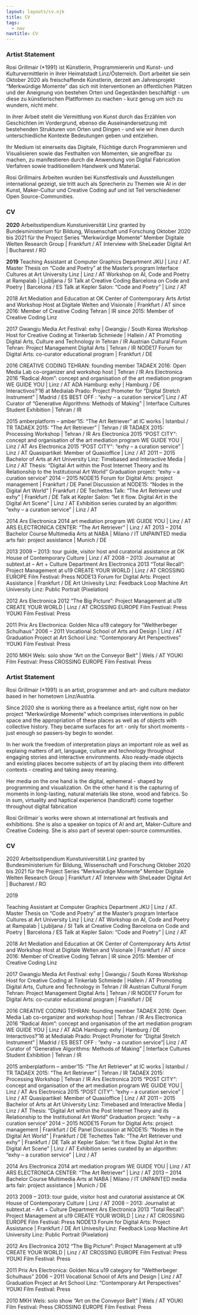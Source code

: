 ```yaml
---
layout: layouts/cv.njk
title: CV
tags:
  - nav
navtitle: CV
---
```


<div class='german stack'> 

### Artist Statement

Rosi Grillmair (*1991) ist Künstlerin, Programmiererin und Kunst- und Kulturvermittlerin in ihrer Heimatstadt Linz/Österreich.
Dort arbeitet sie sein Oktober 2020 als freischaffende Künstlerin, derzeit am Jahresprojekt “Merkwürdige Momente” das sich mit Interventionen an öffentlichen Plätzen und der Aneignung von bestehen Orten und Gegeständen beschäftigt - um diese zu künstlerischen Plattformen zu machen - kurz genug um sich zu wundern, nicht mehr.


In ihrer Arbeit steht die Vermittlung von Kunst durch das Erzählen von Geschichten im Vordergrund, ebenso die Auseinandersetzung mit bestehenden Strukturen von Orten und Dingen - und wie wir ihnen durch unterschiedliche Kontexte Bedeutungen geben und entziehen.


Ihr Medium ist einerseits das Digitale, Flüchtige durch Programmieren und Visualisieren sowie das Festhalten von Momenten, sie angreifbar zu machen, zu manifestieren durch die Anwendung von Digital Fabrication Verfahren sowie traditionellem Handwerk und Material.

Rosi Grillmairs Arbeiten wurden bei Kunstfestivals und Ausstellungen international gezeigt, sie tritt auch als Sprecherin zu Themen wie AI in der Kunst, Maker-Cultur und Creative Coding auf und ist Teil verschiedener Open Source-Communities.

### CV

**2020**
Arbeitsstipendium Kunstuniversität Linz granted by Bundesministerium für Bildung, Wissenschaft und Forschung Oktober 2020 bis 2021 für the Project Series “Merkwürdige Momente”
Member Digitale Welten Research Group | Frankfurt / AT
Interview with SheLeader Digital Art | Bucharest / RO

**2019**
Teaching Assistant at Computer Graphics Department JKU | Linz / AT.
Master Thesis on “Code and Poetry” at the Master’s program Interface Cultures at Art University Linz | Linz / AT
Workshop on AI, Code and Poetry at Rampalab | Ljubljana / SI
Talk at Creative Coding Barcelona on Code and Poetry | Barcelona / ES
Talk at Kepler Salon: “Code and Poetry” | Linz / AT

2018
Art Mediation and Education at OK Center of Contemporary Arts
Artist and Workshop Host at Digitale Welten and Visionale | Frankfurt / AT
since 2016: Member of Creative Coding Tehran | IR
since 2015: Member of Creative Coding Linz

2017
Gwangju Media Art Festival: exhy | Gwangju / South Korea
Workshop Host for Creative Coding at Tinkerlab Schmiede | Hallein / AT
Promoting Digital Arts, Culture and Technology in Tehran / IR
Austrian Cultural Forum Tehran: Project Management Digital Arts | Tehran / IR
NODE17 Forum for Digital Arts: co-curator educational program | Frankfurt / DE

2016
CREATIVE CODING TEHRAN: founding member
TADAEX 2016: Open Media Lab co-organizer and workshop host  | Tehran / IR
Ars Electronica 2016 “Radical Atom”: concept and organisation of the art mediation program WE GUIDE YOU | Linz / AT
ADA Hamburg: exhy | Hamburg / DE
Interactivos?’16 at Medialab Prado: Project Promoter for “Digital Stretch Instrument” | Madrid / ES
BEST OFF : “exhy – a curation service“| Linz / AT
Curator of “Generative Algorithms: Methods of Making” | Interface Cultures Student Exhibition | Tehran / IR

2015
amberplatform – amber’15: “The Art Retriever” at IC works | Istanbul / TR
TADAEX 2015: “The Art Retriever” | Tehran / IR
TADAEX 2015: Processing Workshop | Tehran / IR
Ars Electronica 2015 “POST CITY“: concept and organisation of the art mediation program WE GUIDE YOU | Linz / AT
Ars Electronica 2015 “POST CITY“: “exhy – a curation service” | Linz / AT
Quasipartikel: Member of Quasioffice | Linz / AT
2011 – 2015 Bachelor of Arts at Art University Linz:
Timebased and Interactive Media | Linz / AT
Thesis: “Digital Art within the Post Internet Theory and its Relationship to the Institutional Art World”
Graduation project: “exhy – a curation service“
2014 – 2015 NODE15 Forum for Digital Arts: project management | Frankfurt / DE
Panel Discussion at NODE15: “Nodes in the Digital Art World” | Frankfurt / DE
Techettes Talk: “The Art Retriever und exhy” | Frankfurt / DE
Talk at Kepler Salon: “let it flow. Digital Art in the Digital Art Scene” | Linz / AT
Exhibition series curated by an algorithm: “exhy – a curation service” | Linz / AT

2014
Ars Electronica 2014 art mediation program WE GUIDE YOU | Linz / AT
ARS ELECTRONICA CENTER: “The Art Retriever” | Linz / AT
2013 – 2014 Bachelor Course Multimedia Arts at NABA | Milano / IT
UNPAINTED media arts fair: project assistance | Munich / DE

2013
2009 – 2013: tour guide, visitor host and curatorial assistance at OK House of Contemporary Culture | Linz / AT
2008 – 2013: Journalist at subtext.at – Art + Culture Department
Ars Electronica 2013 “Total Recall”: Project Management at u19 CREATE YOUR WORLD | Linz / AT
CROSSING EUROPE Film Festival: Press
NODE13 Forum for Digital Arts: Project Assistance | Frankfurt / DE
Art Univesity Linz: Feedback Loop Machine
Art University Linz: Public Portrait (Pixelation)

2012
Ars Electronica 2012 “The Big Picture”: Project Management at u19 CREATE YOUR WORLD | Linz / AT
CROSSING EUROPE Film Festival: Press
YOUKI Film Festival: Press

2011
Prix Ars Electronica: Golden Nica u19 category for “Weltherbeger Schulhaus”
2006 – 2011 Vocational School of Arts and Design | Linz / AT
Graduation Project at Art School Linz: “Contemporary Art Perspectives”
YOUKI Film Festival: Press

2010
MKH Wels: solo show “Art on the Conveyor Belt” | Wels / AT
YOUKI Film Festival: Press
CROSSING EUROPE Film Festival: Press

</div>

<div class='english stack'>

### Artist Statement

Rosi Grillmair (*1991) is an artist, programmer and art- and culture mediator based in her hometown Linz/Austria.

Since 2020 she is working there as a freelance artist, right now on her project “Merkwürdige Momente” which comprises interventions in public space and the appropriation of these places as well as of objects with collective history. They became surfaces for art - only for short moments - just enough so passers-by begin to wonder.

In her work the freedom of interpretation plays an important role as well as explaing matters of art, language, culture and technology throughout engaging stories and interactive environments. Also ready-made objects and existing places become subjects of art by placing them into different contexts - creating and taking away meaning.

Her media on the one hand is the digital, ephemeral - shaped by programming and visualization. On the other hand it is the capturing of moments in long-lasting, natural materials like stone, wood and fabrics. So in sum, virtuality and haptical experience (handicraft) come together throughout digital fabrication

Rosi Grillmair´s works were shown at international art festivals and exhibitions. She is also a speaker on topics of AI and art, Maker-Culture and Creative Codeing. She is also part of several open-source communities.

### CV

2020
Arbeitsstipendium Kunstuniversität Linz granted by Bundesministerium für Bildung, Wissenschaft und Forschung Oktober 2020 bis 2021 für the Project Series “Merkwürdige Momente”
Member Digitale Welten Research Group | Frankfurt / AT
Interview with SheLeader Digital Art | Bucharest / RO

2019

Teaching Assistant at Computer Graphics Department JKU | Linz / AT.
Master Thesis on “Code and Poetry” at the Master’s program Interface Cultures at Art University Linz | Linz / AT
Workshop on AI, Code and Poetry at Rampalab | Ljubljana / SI
Talk at Creative Coding Barcelona on Code and Poetry | Barcelona / ES
Talk at Kepler Salon: “Code and Poetry” | Linz / AT

2018
Art Mediation and Education at OK Center of Contemporary Arts
Artist and Workshop Host at Digitale Welten and Visionale | Frankfurt / AT
since 2016: Member of Creative Coding Tehran | IR
since 2015: Member of Creative Coding Linz

2017
Gwangju Media Art Festival: exhy | Gwangju / South Korea
Workshop Host for Creative Coding at Tinkerlab Schmiede | Hallein / AT
Promoting Digital Arts, Culture and Technology in Tehran / IR
Austrian Cultural Forum Tehran: Project Management Digital Arts | Tehran / IR
NODE17 Forum for Digital Arts: co-curator educational program | Frankfurt / DE

2016
CREATIVE CODING TEHRAN: founding member
TADAEX 2016: Open Media Lab co-organizer and workshop host  | Tehran / IR
Ars Electronica 2016 “Radical Atom”: concept and organisation of the art mediation program WE GUIDE YOU | Linz / AT
ADA Hamburg: exhy | Hamburg / DE
Interactivos?’16 at Medialab Prado: Project Promoter for “Digital Stretch Instrument” | Madrid / ES
BEST OFF : “exhy – a curation service“| Linz / AT
Curator of “Generative Algorithms: Methods of Making” | Interface Cultures Student Exhibition | Tehran / IR

2015
amberplatform – amber’15: “The Art Retriever” at IC works | Istanbul / TR
TADAEX 2015: “The Art Retriever” | Tehran / IR
TADAEX 2015: Processing Workshop | Tehran / IR
Ars Electronica 2015 “POST CITY“: concept and organisation of the art mediation program WE GUIDE YOU | Linz / AT
Ars Electronica 2015 “POST CITY“: “exhy – a curation service” | Linz / AT
Quasipartikel: Member of Quasioffice | Linz / AT
2011 – 2015 Bachelor of Arts at Art University Linz:
Timebased and Interactive Media | Linz / AT
Thesis: “Digital Art within the Post Internet Theory and its Relationship to the Institutional Art World”
Graduation project: “exhy – a curation service“
2014 – 2015 NODE15 Forum for Digital Arts: project management | Frankfurt / DE
Panel Discussion at NODE15: “Nodes in the Digital Art World” | Frankfurt / DE
Techettes Talk: “The Art Retriever und exhy” | Frankfurt / DE
Talk at Kepler Salon: “let it flow. Digital Art in the Digital Art Scene” | Linz / AT
Exhibition series curated by an algorithm: “exhy – a curation service” | Linz / AT

2014
Ars Electronica 2014 art mediation program WE GUIDE YOU | Linz / AT
ARS ELECTRONICA CENTER: “The Art Retriever” | Linz / AT
2013 – 2014 Bachelor Course Multimedia Arts at NABA | Milano / IT
UNPAINTED media arts fair: project assistance | Munich / DE

2013
2009 – 2013: tour guide, visitor host and curatorial assistance at OK House of Contemporary Culture | Linz / AT
2008 – 2013: Journalist at subtext.at – Art + Culture Department
Ars Electronica 2013 “Total Recall”: Project Management at u19 CREATE YOUR WORLD | Linz / AT
CROSSING EUROPE Film Festival: Press
NODE13 Forum for Digital Arts: Project Assistance | Frankfurt / DE
Art Univesity Linz: Feedback Loop Machine
Art University Linz: Public Portrait (Pixelation)

2012
Ars Electronica 2012 “The Big Picture”: Project Management at u19 CREATE YOUR WORLD | Linz / AT
CROSSING EUROPE Film Festival: Press
YOUKI Film Festival: Press

2011
Prix Ars Electronica: Golden Nica u19 category for “Weltherbeger Schulhaus”
2006 – 2011 Vocational School of Arts and Design | Linz / AT
Graduation Project at Art School Linz: “Contemporary Art Perspectives”
YOUKI Film Festival: Press

2010
MKH Wels: solo show “Art on the Conveyor Belt” | Wels / AT
YOUKI Film Festival: Press
CROSSING EUROPE Film Festival: Press

</div>


